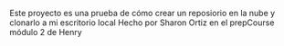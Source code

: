 
Este proyecto es una prueba de cómo crear un reposiorio en la nube y clonarlo a mi escritorio local
Hecho por Sharon Ortiz en el prepCourse módulo 2 de Henry
